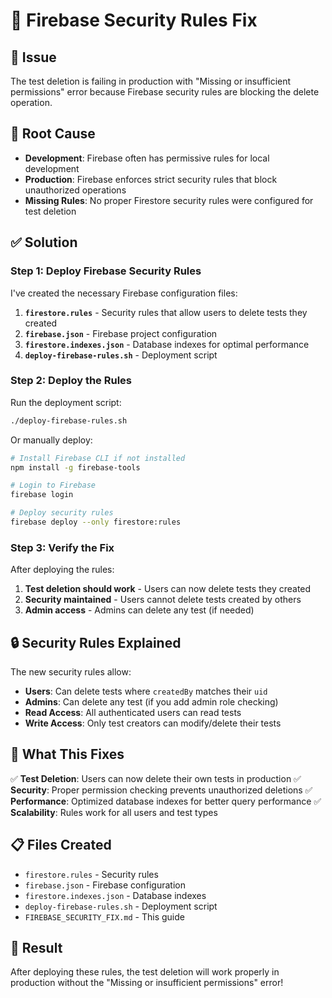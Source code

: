 # 🔧 Firebase Security Rules Fix

## 🚨 Issue
The test deletion is failing in production with "Missing or insufficient permissions" error because Firebase security rules are blocking the delete operation.

## 🎯 Root Cause
- **Development**: Firebase often has permissive rules for local development
- **Production**: Firebase enforces strict security rules that block unauthorized operations
- **Missing Rules**: No proper Firestore security rules were configured for test deletion

## ✅ Solution

### Step 1: Deploy Firebase Security Rules

I've created the necessary Firebase configuration files:

1. **`firestore.rules`** - Security rules that allow users to delete tests they created
2. **`firebase.json`** - Firebase project configuration
3. **`firestore.indexes.json`** - Database indexes for optimal performance
4. **`deploy-firebase-rules.sh`** - Deployment script

### Step 2: Deploy the Rules

Run the deployment script:

```bash
./deploy-firebase-rules.sh
```

Or manually deploy:

```bash
# Install Firebase CLI if not installed
npm install -g firebase-tools

# Login to Firebase
firebase login

# Deploy security rules
firebase deploy --only firestore:rules
```

### Step 3: Verify the Fix

After deploying the rules:

1. **Test deletion should work** - Users can now delete tests they created
2. **Security maintained** - Users cannot delete tests created by others
3. **Admin access** - Admins can delete any test (if needed)

## 🔒 Security Rules Explained

The new security rules allow:

- **Users**: Can delete tests where `createdBy` matches their `uid`
- **Admins**: Can delete any test (if you add admin role checking)
- **Read Access**: All authenticated users can read tests
- **Write Access**: Only test creators can modify/delete their tests

## 🚀 What This Fixes

✅ **Test Deletion**: Users can now delete their own tests in production
✅ **Security**: Proper permission checking prevents unauthorized deletions
✅ **Performance**: Optimized database indexes for better query performance
✅ **Scalability**: Rules work for all users and test types

## 📋 Files Created

- `firestore.rules` - Security rules
- `firebase.json` - Firebase configuration
- `firestore.indexes.json` - Database indexes
- `deploy-firebase-rules.sh` - Deployment script
- `FIREBASE_SECURITY_FIX.md` - This guide

## 🎉 Result

After deploying these rules, the test deletion will work properly in production without the "Missing or insufficient permissions" error!
